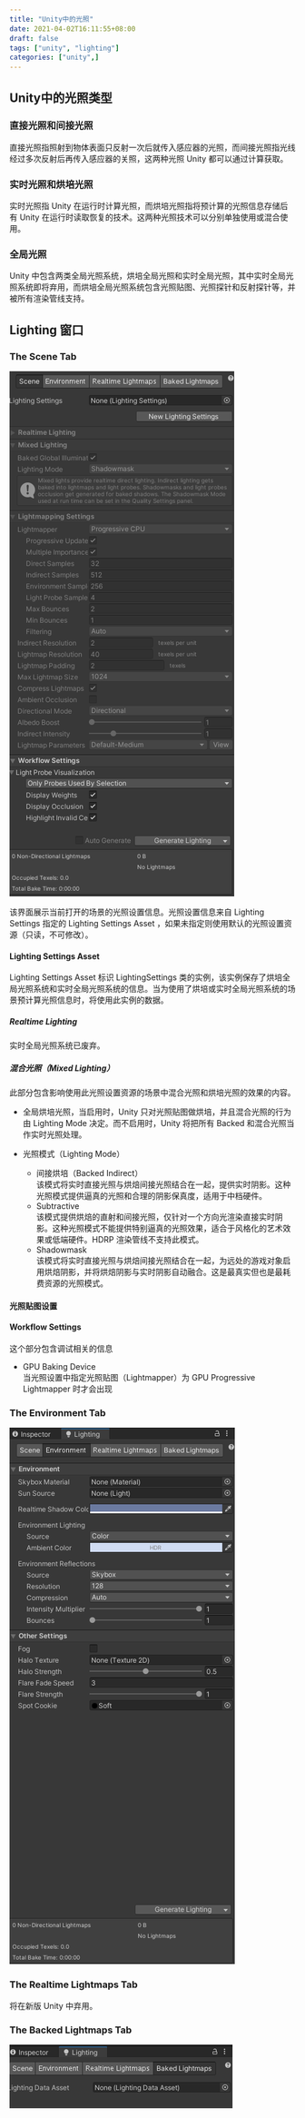 ```yaml
---
title: "Unity中的光照"
date: 2021-04-02T16:11:55+08:00
draft: false
tags: ["unity", "lighting"]
categories: ["unity",]
---
```


## Unity中的光照类型

### 直接光照和间接光照

直接光照指照射到物体表面只反射一次后就传入感应器的光照，而间接光照指光线经过多次反射后再传入感应器的关照，这两种光照 Unity 都可以通过计算获取。

### 实时光照和烘培光照

实时光照指 Unity 在运行时计算光照，而烘培光照指将预计算的光照信息存储后有 Unity 在运行时读取恢复的技术。这两种光照技术可以分别单独使用或混合使用。

### 全局光照

Unity 中包含两类全局光照系统，烘培全局光照和实时全局光照，其中实时全局光照系统即将弃用，而烘培全局光照系统包含光照贴图、光照探针和反射探针等，并被所有渲染管线支持。

## Lighting 窗口

### The Scene Tab

![Lighting-scene](./images/unity-lighting-scene-20210402.png)

该界面展示当前打开的场景的光照设置信息。光照设置信息来自 Lighting Settings 指定的 Lighting Settings Asset ，如果未指定则使用默认的光照设置资源（只读，不可修改）。

#### Lighting Settings Asset

Lighting Settings Asset 标识 LightingSettings  类的实例，该实例保存了烘培全局光照系统和实时全局光照系统的信息。当为使用了烘培或实时全局光照系统的场景预计算光照信息时，将使用此实例的数据。

##### Realtime Lighting

实时全局光照系统已废弃。

##### 混合光照（Mixed Lighting）

此部分包含影响使用此光照设置资源的场景中混合光照和烘培光照的效果的内容。

* 全局烘培光照，当启用时，Unity 只对光照贴图做烘培，并且混合光照的行为由 Lighting Mode 决定。而不启用时，Unity 将把所有 Backed 和混合光照当作实时光照处理。

* 光照模式（Lighting Mode）
    * 间接烘培（Backed Indirect）  
    该模式将实时直接光照与烘焙间接光照结合在一起，提供实时阴影。这种光照模式提供逼真的光照和合理的阴影保真度，适用于中档硬件。
    * Subtractive  
    该模式提供烘焙的直射和间接光照，仅针对一个方向光渲染直接实时阴影。这种光照模式不能提供特别逼真的光照效果，适合于风格化的艺术效果或低端硬件。HDRP 渲染管线不支持此模式。
    * Shadowmask  
    该模式将实时直接光照与烘焙间接光照结合在一起，为远处的游戏对象启用烘焙阴影，并将烘焙阴影与实时阴影自动融合。这是最真实但也是最耗费资源的光照模式。

#### 光照贴图设置



#### Workflow Settings

这个部分包含调试相关的信息

* GPU Baking Device  
当光照设置中指定光照贴图（Lightmapper）为  GPU Progressive Lightmapper 时才会出现

### The Environment Tab

![Lighting-environment](./images/unity-lighting-environment-20210402.png)

### The Realtime Lightmaps Tab

将在新版 Unity 中弃用。

### The Backed Lightmaps Tab

![Lighting-scene](./images/unity-lighting-backed-lightmaps-20210402.png)